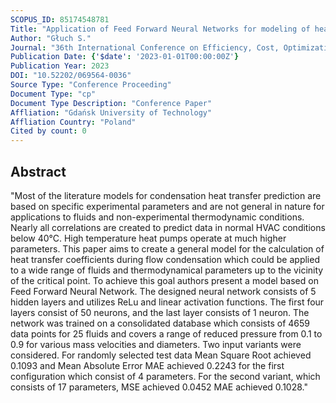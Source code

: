 ```yaml
---
SCOPUS_ID: 85174548781
Title: "Application of Feed Forward Neural Networks for modeling of heat transfer coefficient during flow condensation for low and high values of saturation temperature"
Author: "Głuch S."
Journal: "36th International Conference on Efficiency, Cost, Optimization, Simulation and Environmental Impact of Energy Systems, ECOS 2023"
Publication Date: {'$date': '2023-01-01T00:00:00Z'}
Publication Year: 2023
DOI: "10.52202/069564-0036"
Source Type: "Conference Proceeding"
Document Type: "cp"
Document Type Description: "Conference Paper"
Affliation: "Gdańsk University of Technology"
Affliation Country: "Poland"
Cited by count: 0
---
```


## Abstract
"Most of the literature models for condensation heat transfer prediction are based on specific experimental parameters and are not general in nature for applications to fluids and non-experimental thermodynamic conditions. Nearly all correlations are created to predict data in normal HVAC conditions below 40°C. High temperature heat pumps operate at much higher parameters. This paper aims to create a general model for the calculation of heat transfer coefficients during flow condensation which could be applied to a wide range of fluids and thermodynamical parameters up to the vicinity of the critical point. To achieve this goal authors present a model based on Feed Forward Neural Network. The designed neural network consists of 5 hidden layers and utilizes ReLu and linear activation functions. The first four layers consist of 50 neurons, and the last layer consists of 1 neuron. The network was trained on a consolidated database which consists of 4659 data points for 25 fluids and covers a range of reduced pressure from 0.1 to 0.9 for various mass velocities and diameters. Two input variants were considered. For randomly selected test data Mean Square Root achieved 0.1093 and Mean Absolute Error MAE achieved 0.2243 for the first configuration which consist of 4 parameters. For the second variant, which consists of 17 parameters, MSE achieved 0.0452 MAE achieved 0.1028."
